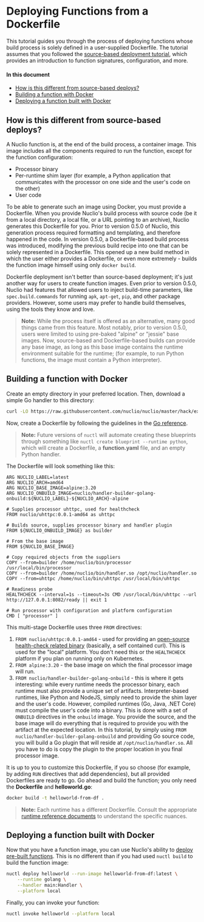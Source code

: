 # Deploying Functions from a Dockerfile

This tutorial guides you through the process of deploying functions whose build process is solely defined in a user-supplied Dockerfile. The tutorial assumes that you followed the [source-based deployment tutorial](../tasks/deploying-functions.md), which provides an introduction to function signatures, configuration, and more.

#### In this document

- [How is this different from source-based deploys?](#how-is-this-different-from-source-based-deploys)
- [Building a function with Docker](#building-a-function-with-docker)
- [Deploying a function built with Docker](#deploying-a-function-built-with-docker)

## How is this different from source-based deploys?

A Nuclio function is, at the end of the build process, a container image. This image includes all the components required to run the function, except for the function configuration:

- Processor binary
- Per-runtime shim layer (for example, a Python application that communicates with the processor on one side and the user's code on the other)
- User code

To be able to generate such an image using Docker, you must provide a Dockerfile. When you provide Nuclio's build process with source code (be it from a local directory, a local file, or a URL pointing to an archive), Nuclio generates this Dockerfile for you. Prior to version 0.5.0 of Nuclio, this generation process required formatting and templating, and therefore happened in the code. In version 0.5.0, a Dockerfile-based build process was introduced, modifying the previous build recipe into one that can be solely represented in a Dockerfile. This opened up a new build method in which the user either provides a Dockerfile, or even more extremely - builds the function image himself using only `docker build`.

Dockerfile deployment isn't better than source-based deployment; it's just another way for users to create function images. Even prior to version 0.5.0, Nuclio had features that allowed users to inject build-time parameters, like `spec.build.commands` for running `apk`, `apt-get`, `pip`, and other package providers. However, some users may prefer to handle build themselves, using the tools they know and love.

> **Note:** While the process itself is offered as an alternative, many good things came from this feature. Most notably, prior to version 0.5.0, users were limited to using pre-baked "alpine" or "jessie" base images. Now, source-based and Dockerfile-based builds can provide any base image, as long as this base image contains the runtime environment suitable for the runtime; (for example, to run Python functions, the image must contain a Python interpreter).

## Building a function with Docker

Create an empty directory in your preferred location. Then, download a simple Go handler to this directory:

```sh
curl -LO https://raw.githubusercontent.com/nuclio/nuclio/master/hack/examples/golang/helloworld/helloworld.go
```

Now, create a Dockerfile by following the guidelines in the [Go reference](../reference/runtimes/golang/golang-reference.html#dockerfile).

> **Note:** Future versions of `nuctl` will automate creating these blueprints through something like `nuctl create blueprint --runtime python`, which will create a Dockerfile, a **function.yaml** file, and an empty Python handler.

The Dockerfile will look something like this:

```
ARG NUCLIO_LABEL=latest
ARG NUCLIO_ARCH=amd64
ARG NUCLIO_BASE_IMAGE=alpine:3.20
ARG NUCLIO_ONBUILD_IMAGE=nuclio/handler-builder-golang-onbuild:${NUCLIO_LABEL}-${NUCLIO_ARCH}-alpine

# Supplies processor uhttpc, used for healthcheck
FROM nuclio/uhttpc:0.0.1-amd64 as uhttpc

# Builds source, supplies processor binary and handler plugin
FROM ${NUCLIO_ONBUILD_IMAGE} as builder

# From the base image
FROM ${NUCLIO_BASE_IMAGE}

# Copy required objects from the suppliers
COPY --from=builder /home/nuclio/bin/processor /usr/local/bin/processor
COPY --from=builder /home/nuclio/bin/handler.so /opt/nuclio/handler.so
COPY --from=uhttpc /home/nuclio/bin/uhttpc /usr/local/bin/uhttpc

# Readiness probe
HEALTHCHECK --interval=1s --timeout=3s CMD /usr/local/bin/uhttpc --url http://127.0.0.1:8082/ready || exit 1

# Run processor with configuration and platform configuration
CMD [ "processor" ]
```

This multi-stage Dockerfile uses three `FROM` directives:

1. `FROM nuclio/uhttpc:0.0.1-amd64` - used for providing an [open-source health-check related binary](https://github.com/nuclio/uhttpc) (basically, a self contained curl). This is used for the "local" platform. You don't need this or the `HEALTHCHECK` platform if you plan on running only on Kubernetes.
2. `FROM alpine:3.20` - the base image on which the final processor image will run.
3. `FROM nuclio/handler-builder-golang-onbuild` - this is where it gets interesting: while every runtime needs the processor binary, each runtime must also provide a unique set of artifacts. Interpreter-based runtimes, like Python and NodeJS, simply need to provide the shim layer and the user's code. However, compiled runtimes (Go, Java, .NET Core) must compile the user's code into a binary. This is done with a set of `ONBUILD` directives in the `onbuild` image. You provide the source, and the base image will do everything that is required to provide you with the artifact at the expected location. In this tutorial, by simply using `FROM nuclio/handler-builder-golang-onbuild` and providing Go source code, you will build a Go plugin that will reside at `/opt/nuclio/handler.so`. All you have to do is copy the plugin to the proper location in you final processor image.

It is up to you to customize this Dockerfile, if you so choose (for example, by adding `RUN` directives that add dependencies), but all provided Dockerfiles are ready to go. Go ahead and build the function; you only need the **Dockerfile** and **helloworld.go**:

```sh
docker build -t helloworld-from-df .
```

> **Note:** Each runtime has a different Dockerfile. Consult the appropriate [runtime reference documents](../reference/runtimes/index.html) to understand the specific nuances.

## Deploying a function built with Docker

Now that you have a function image, you can use Nuclio's ability to [deploy pre-built functions](../tasks/deploying-pre-built-functions.md). This is no different than if you had used `nuctl build` to build the function image:

```sh
nuctl deploy helloworld --run-image helloworld-from-df:latest \
    --runtime golang \
    --handler main:Handler \
    --platform local
```

Finally, you can invoke your function:
```sh
nuctl invoke helloworld --platform local
```


